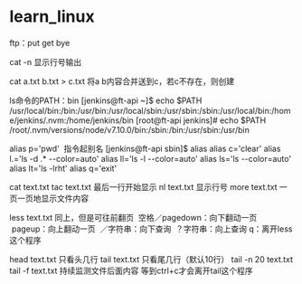 # learn_linux

ftp：put get bye  

cat -n 显示行号输出

cat a.txt b.txt > c.txt 将a b内容合并送到c，若c不存在，则创建

ls命令的PATH：bin
[jenkins@ft-api ~]$ echo $PATH
/usr/local/bin:/bin:/usr/bin:/usr/local/sbin:/usr/sbin:/sbin:/usr/local/bin:/home/jenkins/.nvm:/home/jenkins/bin
[root@ft-api jenkins]# echo $PATH
/root/.nvm/versions/node/v7.10.0/bin:/sbin:/bin:/usr/sbin:/usr/bin

alias p='pwd'  指令起别名
[jenkins@ft-api sbin]$ alias
alias c='clear'
alias l.='ls -d .* --color=auto'
alias ll='ls -l --color=auto'
alias ls='ls --color=auto'
alias lt='ls -lrht'
alias q='exit'

cat text.txt
tac text.txt 最后一行开始显示
nl text.txt 显示行号
more text.txt 一页一页地显示文件内容

less text.txt 同上，但是可往前翻页
  空格／pagedown：向下翻动一页
  pageup：向上翻动一页
  ／字符串：向下查询
  ？字符串：向上查询
  q：离开less这个程序
  
head text.txt 只看头几行
tail text.txt 只看尾几行（默认10行） 
tail -n 20 text.txt
tail -f text.txt 持续监测文件后面内容 等到ctrl+c才会离开tail这个程序
